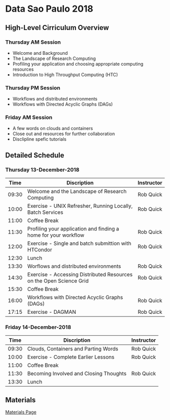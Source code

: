 # Data Sao Paulo 2018

## High-Level Cirriculum Overview

### Thursday AM Session

   * Welcome and Background
   * The Landscape of Research Computing
   * Profiling your application and choosing appropriate computing resources
   * Introduction to High Throughput Computing (HTC)
   
### Thursday PM Session

   * Workflows and distributed environments
   * Workflows with Directed Acyclic Graphs (DAGs)
   
### Friday AM Session

   * A few words on clouds and containers
   * Close out and resources for further collaboration
   * Disclipline spefic tutorials
   
## Detailed Schedule

### Thursday 13-December-2018

| Time  | Discription                                                         | Instructor       |
|-------|---------------------------------------------------------------------|------------------|
| 09:30 | Welcome and the Landscape of Research Computing                     | Rob Quick        |
| 10:00 | Exercise - UNIX Refresher, Running Locally, Batch Services          | Rob Quick        |
| 11:00 | Coffee Break                                                        |                  |
| 11:30 | Profiling your application and finding a home for your workflow     | Rob Quick        |
| 12:00 | Exercise - Single and batch submittion with HTCondor                | Rob Quick        |
| 12:30 | Lunch                                                               |                  |
| 13:30 | Worflows and distributed environments                               | Rob Quick        |
| 14:30 | Exercise - Accessing Distributed Resources on the Open Science Grid | Rob Quick        |
| 15:30 | Coffee Break                                                        |                  |
| 16:00 | Workflows with Directed Acyclic Graphs (DAGs)                       | Rob Quick        |
| 17:15 | Exercise - DAGMAN                                                   | Rob Quick        |

### Friday 14-December-2018

| Time  | Discription                                                         | Instructor       |
|-------|---------------------------------------------------------------------|------------------|
| 09:30 | Clouds, Containers and Parting Words                                | Rob Quick        |
| 10:00 | Exercise - Complete Earlier Lessons                                 | Rob Quick        |
| 11:00 | Coffee Break                                                        |                  |
| 11:30 | Becoming Involved and Closing Thoughts                              | Rob Quick        |
| 13:30 | Lunch                                                               |                  |

## Materials

[Materials Page](https://opensciencegrid.github.io/dosar/docs/DataSaoPaulo2018/Materials.md)
